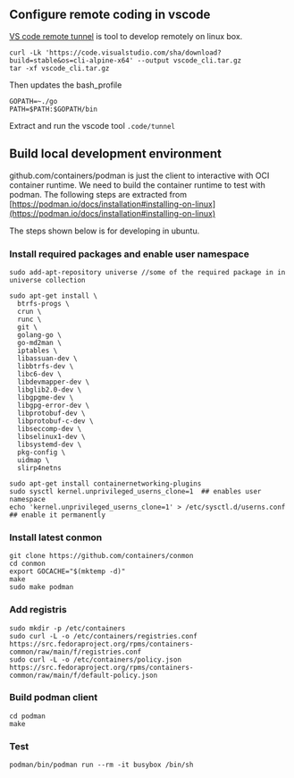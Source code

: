 ## Configure remote coding in vscode
[VS code remote tunnel](https://code.visualstudio.com/docs/remote/tunnels) is tool to develop remotely on linux box.

```ssh
curl -Lk 'https://code.visualstudio.com/sha/download?build=stable&os=cli-alpine-x64' --output vscode_cli.tar.gz
tar -xf vscode_cli.tar.gz
```

Then updates the bash_profile

```shell
GOPATH=~./go
PATH=$PATH:$GOPATH/bin
```
Extract and run the vscode tool
`.code/tunnel`

## Build local development environment

github.com/containers/podman is just the client to interactive with OCI container runtime. We need to build the container runtime to test with podman. The following steps are extracted from [https://podman.io/docs/installation#installing-on-linux](https://podman.io/docs/installation#installing-on-linux)

The steps shown below is for developing in ubuntu.

### Install required packages and enable user namespace
```shell
sudo add-apt-repository universe //some of the required package in in universe collection

sudo apt-get install \
  btrfs-progs \
  crun \
  runc \
  git \
  golang-go \
  go-md2man \
  iptables \
  libassuan-dev \
  libbtrfs-dev \
  libc6-dev \
  libdevmapper-dev \
  libglib2.0-dev \
  libgpgme-dev \
  libgpg-error-dev \
  libprotobuf-dev \
  libprotobuf-c-dev \
  libseccomp-dev \
  libselinux1-dev \
  libsystemd-dev \
  pkg-config \
  uidmap \
  slirp4netns

sudo apt-get install containernetworking-plugins
sudo sysctl kernel.unprivileged_userns_clone=1  ## enables user namespace
echo 'kernel.unprivileged_userns_clone=1' > /etc/sysctl.d/userns.conf ## enable it permanently

```

### Install latest conmon
```shell
git clone https://github.com/containers/conmon
cd conmon
export GOCACHE="$(mktemp -d)"
make
sudo make podman
```

### Add registris
```shell
sudo mkdir -p /etc/containers
sudo curl -L -o /etc/containers/registries.conf https://src.fedoraproject.org/rpms/containers-common/raw/main/f/registries.conf
sudo curl -L -o /etc/containers/policy.json https://src.fedoraproject.org/rpms/containers-common/raw/main/f/default-policy.json
```

### Build podman client

```shell
cd podman
make
```

### Test
```shell
podman/bin/podman run --rm -it busybox /bin/sh
```
